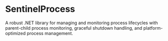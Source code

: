 # SentinelProcess
A robust .NET library for managing and monitoring process lifecycles with parent-child process monitoring, graceful shutdown handling, and platform-optimized process management.
